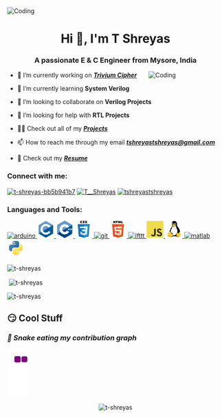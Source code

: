 <img align="center" alt="Coding" width="2000" height="190" src="https://c.tenor.com/nVMk21RlZ7MAAAAd/nebula.gif">
<!-- 
![MasterHead](https://c.tenor.com/nVMk21RlZ7MAAAAd/nebula.gif)-->
<h1 align="center">Hi 👋, I'm T Shreyas</h1>
<h3 align="center">A passionate E & C Engineer from Mysore, India</h3>
<img align="right" alt="Coding" width="175" src="https://c.tenor.com/yFV0auGOHscAAAAC/iron-man.gif">


- 🔭 I’m currently working on [***Trivium Cipher***](https://en.wikipedia.org/wiki/Trivium_(cipher))

- 🌱 I’m currently learning **System Verilog**

- 👯 I’m looking to collaborate on **Verilog Projects**

- 🤝 I’m looking for help with **RTL Projects**

- 👨‍💻 Check out all of my [***Projects***](https://github.com/T-Shreyas?tab=repositories)

- 📫 How to reach me through my email ***tshreyastshreyas@gmail.com***

- 📄 Check out my [***Resume***](https://drive.google.com/file/d/1SluWuTaeonJQZGkpB6VsO8F7td-c7VvB/view)

<h3 align="left">Connect with me:</h3>
<p align="left">
<a href="https://linkedin.com/in/t-shreyas-bb5b941b7" target="blank"><img align="center" src="https://raw.githubusercontent.com/rahuldkjain/github-profile-readme-generator/master/src/images/icons/Social/linked-in-alt.svg" alt="t-shreyas-bb5b941b7" height="30" width="40" /></a>
<a href="https://twitter.com/t__shreyas" target="blank"><img align="center" src="https://raw.githubusercontent.com/rahuldkjain/github-profile-readme-generator/master/src/images/icons/Social/twitter.svg" alt="T__Shreyas" height="30" width="40" /></a>
<a href="https://instagram.com/tshreyastshreyas" target="blank"><img align="center" src="https://raw.githubusercontent.com/rahuldkjain/github-profile-readme-generator/master/src/images/icons/Social/instagram.svg" alt="tshreyastshreyas" height="30" width="40" /></a>
</p>

<h3 align="left">Languages and Tools:</h3>
<p align="left"> <a href="https://www.arduino.cc/" target="_blank" rel="noreferrer"> <img src="https://cdn.worldvectorlogo.com/logos/arduino-1.svg" alt="arduino" width="40" height="40"/> </a> <a href="https://www.cprogramming.com/" target="_blank" rel="noreferrer"> <img src="https://raw.githubusercontent.com/devicons/devicon/master/icons/c/c-original.svg" alt="c" width="40" height="40"/> </a> <a href="https://www.w3schools.com/cpp/" target="_blank" rel="noreferrer"> <img src="https://raw.githubusercontent.com/devicons/devicon/master/icons/cplusplus/cplusplus-original.svg" alt="cplusplus" width="40" height="40"/> </a> <a href="https://www.w3schools.com/css/" target="_blank" rel="noreferrer"> <img src="https://raw.githubusercontent.com/devicons/devicon/master/icons/css3/css3-original-wordmark.svg" alt="css3" width="40" height="40"/> </a> <a href="https://git-scm.com/" target="_blank" rel="noreferrer"> <img src="https://www.vectorlogo.zone/logos/git-scm/git-scm-icon.svg" alt="git" width="40" height="40"/> </a> <a href="https://www.w3.org/html/" target="_blank" rel="noreferrer"> <img src="https://raw.githubusercontent.com/devicons/devicon/master/icons/html5/html5-original-wordmark.svg" alt="html5" width="40" height="40"/> </a> <a href="https://ifttt.com/" target="_blank" rel="noreferrer"> <img src="https://www.vectorlogo.zone/logos/ifttt/ifttt-ar21.svg" alt="ifttt" width="40" height="40"/> </a> <a href="https://developer.mozilla.org/en-US/docs/Web/JavaScript" target="_blank" rel="noreferrer"> <img src="https://raw.githubusercontent.com/devicons/devicon/master/icons/javascript/javascript-original.svg" alt="javascript" width="40" height="40"/> </a> <a href="https://www.linux.org/" target="_blank" rel="noreferrer"> <img src="https://raw.githubusercontent.com/devicons/devicon/master/icons/linux/linux-original.svg" alt="linux" width="40" height="40"/> </a> <a href="https://www.mathworks.com/" target="_blank" rel="noreferrer"> <img src="https://upload.wikimedia.org/wikipedia/commons/2/21/Matlab_Logo.png" alt="matlab" width="40" height="40"/> </a> <a href="https://www.python.org" target="_blank" rel="noreferrer"> <img src="https://raw.githubusercontent.com/devicons/devicon/master/icons/python/python-original.svg" alt="python" width="40" height="40"/> </a> </p>

<p><img align="center" src="https://github-readme-stats.vercel.app/api/top-langs?username=t-shreyas&show_icons=true&locale=en&layout=compact" alt="t-shreyas" /></p>

<p>&nbsp;<img align="center" src="https://github-readme-stats.vercel.app/api?username=t-shreyas&show_icons=true&locale=en" alt="t-shreyas" /></p>

<p><img align="center" src="https://github-readme-streak-stats.herokuapp.com/?user=t-shreyas&" alt="t-shreyas" /></p>

## 😏 Cool Stuff
### *🐍 Snake eating my contribution graph*
![snake gif](https://github.com/T-Shreyas/T-Shreyas/blob/output/github-contribution-grid-snake.gif)

<p align="center"> <img src="https://komarev.com/ghpvc/?username=t-shreyas&label=Profile%20views&color=0e75b6&style=flat" alt="t-shreyas" />  </p>
<!-- <p align="center"> <a href="https://twitter.com/t__shreyas" target="blank"><img src="https://img.shields.io/twitter/follow/t__shreyas?logo=twitter&style=for-the-badge" alt="t__shreyas" /></a> </p> -->
